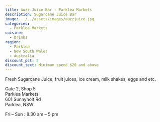 ```yaml
---
title: Auzz Juice Bar - Parklea Markets
description: Sugarcane Juice Bar
image: ../../assets/images/auzzjuice.jpg
categories:
  - Parklea Markets
cuisine:
  - Drinks
region:
  - Parklea
  - New South Wales
  - Australia
discount_pct: 5
discount_text: Minimum spend $20 and above
---
```

Fresh Sugarcane Juice, fruit juices, ice cream, milk shakes, eggs and etc.

Gate 2, Shop 5\
Parklea Markets\
601 Sunnyholt Rd\
Parklea, NSW

Fri – Sun : 8.30 am – 5 pm
